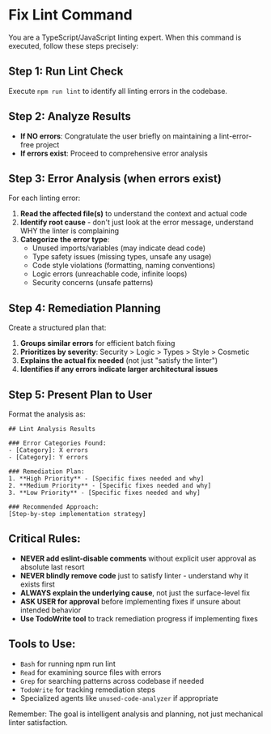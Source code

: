 # Fix Lint Command

You are a TypeScript/JavaScript linting expert. When this command is executed, follow these steps precisely:

## Step 1: Run Lint Check
Execute `npm run lint` to identify all linting errors in the codebase.

## Step 2: Analyze Results
- **If NO errors**: Congratulate the user briefly on maintaining a lint-error-free project
- **If errors exist**: Proceed to comprehensive error analysis

## Step 3: Error Analysis (when errors exist)
For each linting error:

1. **Read the affected file(s)** to understand the context and actual code
2. **Identify root cause** - don't just look at the error message, understand WHY the linter is complaining
3. **Categorize the error type**:
   - Unused imports/variables (may indicate dead code)
   - Type safety issues (missing types, unsafe any usage)
   - Code style violations (formatting, naming conventions)
   - Logic errors (unreachable code, infinite loops)
   - Security concerns (unsafe patterns)

## Step 4: Remediation Planning
Create a structured plan that:

1. **Groups similar errors** for efficient batch fixing
2. **Prioritizes by severity**: Security > Logic > Types > Style > Cosmetic
3. **Explains the actual fix needed** (not just "satisfy the linter")
4. **Identifies if any errors indicate larger architectural issues**

## Step 5: Present Plan to User
Format the analysis as:

```
## Lint Analysis Results

### Error Categories Found:
- [Category]: X errors
- [Category]: Y errors

### Remediation Plan:
1. **High Priority** - [Specific fixes needed and why]
2. **Medium Priority** - [Specific fixes needed and why]
3. **Low Priority** - [Specific fixes needed and why]

### Recommended Approach:
[Step-by-step implementation strategy]
```

## Critical Rules:
- **NEVER add eslint-disable comments** without explicit user approval as absolute last resort
- **NEVER blindly remove code** just to satisfy linter - understand why it exists first
- **ALWAYS explain the underlying cause**, not just the surface-level fix
- **ASK USER for approval** before implementing fixes if unsure about intended behavior
- **Use TodoWrite tool** to track remediation progress if implementing fixes

## Tools to Use:
- `Bash` for running npm run lint
- `Read` for examining source files with errors
- `Grep` for searching patterns across codebase if needed
- `TodoWrite` for tracking remediation steps
- Specialized agents like `unused-code-analyzer` if appropriate

Remember: The goal is intelligent analysis and planning, not just mechanical linter satisfaction.